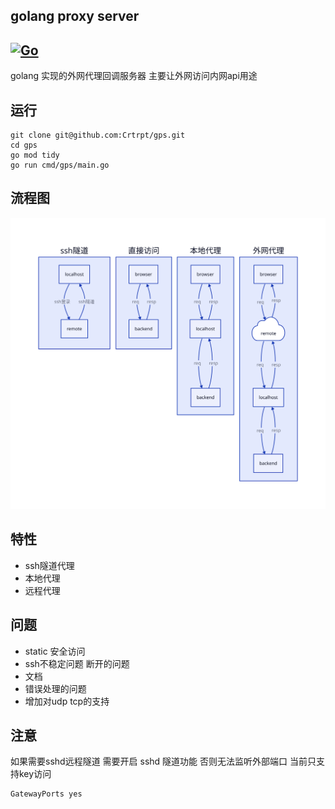 golang proxy server
---
[![Go](https://github.com/Crtrpt/gps/actions/workflows/go.yml/badge.svg)](https://github.com/Crtrpt/gps/actions/workflows/go.yml)
---
golang 实现的外网代理回调服务器 主要让外网访问内网api用途

## 运行
```golang
git clone git@github.com:Crtrpt/gps.git
cd gps
go mod tidy
go run cmd/gps/main.go
```


## 流程图
![流程图](./flow.svg "工作流程图")

## 特性
- ssh隧道代理
- 本地代理
- 远程代理

## 问题
- static 安全访问
- ssh不稳定问题 断开的问题
- 文档
- 错误处理的问题
- 增加对udp tcp的支持

## 注意
如果需要sshd远程隧道 需要开启 sshd 隧道功能 否则无法监听外部端口
当前只支持key访问
```
GatewayPorts yes
```
